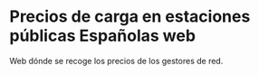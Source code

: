# Precios de carga en estaciones públicas Españolas web

Web dónde se recoge los precios de los gestores de red.